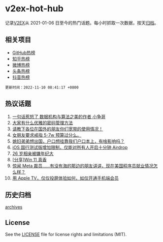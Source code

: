 # v2ex-hot-hub

 记录[V2EX](https://www.v2ex.com/)从 2021-01-06 日至今的热门话题。每小时抓取一次数据，按天[归档](archives)。
 
 ## 相关项目

- [GitHub热榜](https://github.com/snaildev/github-hot-hub)
- [知乎热榜](https://github.com/snaildev/zhihu-hot-hub)
- [微博热榜](https://github.com/snaildev/weibo-hot-hub)
- [头条热榜](https://github.com/snaildev/toutiao-hot-hub)
- [抖音热榜](https://github.com/snaildev/douyin-hot-hub)


 `更新时间：2022-11-10 08:41:17 +0800`

## 热议话题

1. [一句话惹怒了 数据机构与算法之美的作者 小争哥](https://www.v2ex.com/t/893803)
1. [大家有什么优雅的密码管理方法](https://www.v2ex.com/t/893857)
1. [请教下各位在国外的朋友你们宽带的使用情况！](https://www.v2ex.com/t/893786)
1. [女朋友要求戒指 5-7w 预算过分么。](https://www.v2ex.com/t/893975)
1. [媳妇弟弟想出国，户口想挂靠我们户口本上，有啥影响吗？](https://www.v2ex.com/t/893805)
1. [iOS 国行测试版增加限制，仅能对所有人开启十分钟 Airdrop](https://www.v2ex.com/t/893929)
1. [26 岁相亲被嫌年纪大](https://www.v2ex.com/t/893863)
1. [[分享]Win 11 真香](https://www.v2ex.com/t/893847)
1. [惊闻 Meta 裁员……有没有海的那边的朋友讲讲，现在美国程序员就业情况怎么样？](https://www.v2ex.com/t/893942)
1. [用 Apple TV，仅仅投屏体验如何，如仅开通手机端会员](https://www.v2ex.com/t/893774)

## 历史归档

[archives](archives)

## License

See the [LICENSE](LICENSE) file for license rights and limitations (MIT).
